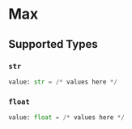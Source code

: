 # Max


## Supported Types

### `str`

```python
value: str = /* values here */
```

### `float`

```python
value: float = /* values here */
```

